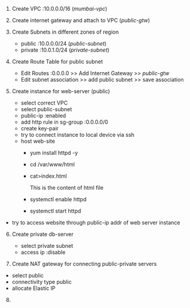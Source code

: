 1. Create VPC :10.0.0.0/16 (*mumbai-vpc*)
2. Create internet gateway and attach to VPC (*public-gtw*)
3. Create Subnets in different zones of region
   - public :10.0.0.0/24  (*public-subnet*)
   - private :10.0.1.0/24  (*private-subnet*)

4. Create Route Table for public subnet
   - Edit Routes :0.0.0.0 >> Add Internet Gateway >> *public-gtw*
   - Edit subnet association >> add public subnet >> save association

5. Create instance for web-server (public)
   - select correct VPC
   - select public-subnet
   - public-ip :enabled
   - add http rule in sg-group :0.0.0.0/0
   - create key-pair
   - try to connect instance to local device via ssh
   - host web-site
       - yum install httpd -y
       - cd /var/www/html
       - cat>index.html

         This is the content of html file

       - systemctl enable httpd
       - systemctl start httpd
  - try to access website through public-ip addr of web server instance

6. Create private db-server
   - select private subnet
   - access ip :disable

7. Create NAT gateway for connecting public-private servers
  - select public
  - connectivity type public
  - allocate Elastic IP

8.    
